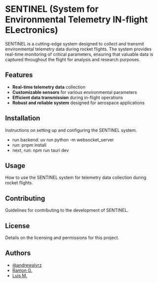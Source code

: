 # SENTINEL (System for Environmental Telemetry IN-flight ELectronics)

SENTINEL is a cutting-edge system designed to collect and transmit environmental telemetry data during rocket flights. The system provides real-time monitoring of critical parameters, ensuring that valuable data is captured throughout the flight for analysis and research purposes.

## Features
- **Real-time telemetry data** collection
- **Customizable sensors** for various environmental parameters
- **Efficient data transmission** during in-flight operations
- **Robust and reliable system** designed for aerospace applications

## Installation
Instructions on setting up and configuring the SENTINEL system.

- run backend: uv run python -m websocket_server
- run: pnpm install
- next, run: npm run tauri dev

## Usage
How to use the SENTINEL system for telemetry data collection during rocket flights.

## Contributing
Guidelines for contributing to the development of SENTINEL.

## License
Details on the licensing and permissions for this project.

## Authors

- [@andrewalvrz](https://github.com/andrewalvrz)
- [Ramon G.](https://github.com/RamonGarciaJr956)
- [Luis M.](https://github.com/Lmx154)